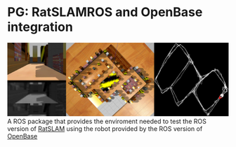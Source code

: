 # PG: RatSLAMROS and OpenBase integration
![running ratslam and openbase with ros](images/Running1.png)
A ROS package that provides the enviroment needed to test the ROS version of [RatSLAM](https://github.com/davidmball/ratslam/blob/wiki/RatSLAMROS.md) using the robot provided by the ROS version of [OpenBase](http://google.com) 
